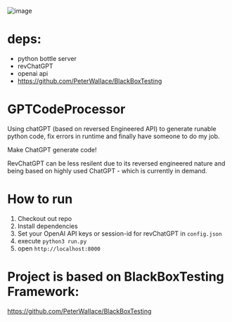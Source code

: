![image](https://user-images.githubusercontent.com/40773550/218596948-464eb319-786e-4d9b-bf3c-d12d261fedb0.png)

# deps:

- python bottle server
- revChatGPT
- openai api
- https://github.com/PeterWaIIace/BlackBoxTesting
# GPTCodeProcessor

Using chatGPT (based on reversed Engineered API) to generate runable python code, fix errors in runtime and finally have someone to do my job.

Make ChatGPT generate code!

RevChatGPT can be less resilent due to its reversed engineered nature and being based on highly used ChatGPT - which is currently in demand.

# How to run

1. Checkout out repo
2. Install dependencies
3. Set your OpenAI API keys or session-id for revChatGPT in `config.json`
4. execute `python3 run.py`
5. open `http://localhost:8000`


# Project is based on BlackBoxTesting Framework:

https://github.com/PeterWaIIace/BlackBoxTesting
